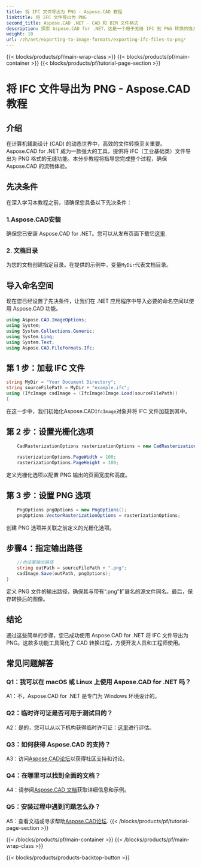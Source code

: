 ```yaml
---
title: 将 IFC 文件导出为 PNG - Aspose.CAD 教程
linktitle: 将 IFC 文件导出为 PNG
second_title: Aspose.CAD .NET - CAD 和 BIM 文件格式
description: 探索 Aspose.CAD for .NET，这是一个用于无缝 IFC 到 PNG 转换的强大解决方案。立即下载以进行高效的 CAD 文件处理。
weight: 10
url: /zh/net/exporting-to-image-formats/exporting-ifc-files-to-png/
---
```


{{< blocks/products/pf/main-wrap-class >}}
{{< blocks/products/pf/main-container >}}
{{< blocks/products/pf/tutorial-page-section >}}

# 将 IFC 文件导出为 PNG - Aspose.CAD 教程

## 介绍

在计算机辅助设计 (CAD) 的动态世界中，高效的文件转换至关重要。 Aspose.CAD for .NET 成为一款强大的工具，提供将 IFC（工业基础类）文件导出为 PNG 格式的无缝功能。本分步教程将指导您完成整个过程，确保 Aspose.CAD 的流畅体验。

## 先决条件

在深入学习本教程之前，请确保您具备以下先决条件：

### 1.Aspose.CAD安装

确保您已安装 Aspose.CAD for .NET。您可以从发布页面下载它[这里](https://releases.aspose.com/cad/net/).

### 2. 文档目录

为您的文档创建指定目录。在提供的示例中，变量`MyDir`代表文档目录。

## 导入命名空间

现在您已经设置了先决条件，让我们在 .NET 应用程序中导入必要的命名空间以使用 Aspose.CAD 功能。

```csharp
using Aspose.CAD.ImageOptions;
using System;
using System.Collections.Generic;
using System.Linq;
using System.Text;
using Aspose.CAD.FileFormats.Ifc;
```

## 第 1 步：加载 IFC 文件

```csharp
string MyDir = "Your Document Directory";
string sourceFilePath = MyDir + "example.ifc";
using (IfcImage cadImage = (IfcImage)Image.Load(sourceFilePath))
{
```

在这一步中，我们初始化Aspose.CAD`IfcImage`对象并将 IFC 文件加载到其中。

## 第 2 步：设置光栅化选项

```csharp
    CadRasterizationOptions rasterizationOptions = new CadRasterizationOptions();
   
    rasterizationOptions.PageWidth = 100;
    rasterizationOptions.PageHeight = 100;
```

定义光栅化选项以配置 PNG 输出的页面宽度和高度。

## 第 3 步：设置 PNG 选项

```csharp
    PngOptions pngOptions = new PngOptions();
    pngOptions.VectorRasterizationOptions = rasterizationOptions;
```

创建 PNG 选项并关联之前定义的光栅化选项。

## 步骤4：指定输出路径

```csharp
    //也设置输出路径
    string outPath = sourceFilePath + ".png";
    cadImage.Save(outPath, pngOptions);
}
```

定义 PNG 文件的输出路径，确保其与带有“.png”扩展名的源文件同名。最后，保存转换后的图像。

## 结论

通过这些简单的步骤，您已成功使用 Aspose.CAD for .NET 将 IFC 文件导出为 PNG。这款多功能工具简化了 CAD 转换过程，方便开发人员和工程师使用。

## 常见问题解答

### Q1：我可以在 macOS 或 Linux 上使用 Aspose.CAD for .NET 吗？

A1：不，Aspose.CAD for .NET 是专门为 Windows 环境设计的。

### Q2：临时许可证是否可用于测试目的？

 A2：是的，您可以从以下机构获得临时许可证：[这里](https://purchase.aspose.com/temporary-license/)进行评估。

### Q3：如何获得 Aspose.CAD 的支持？

 A3：访问[Aspose.CAD论坛](https://forum.aspose.com/c/cad/19)以获得社区支持和讨论。

### Q4：在哪里可以找到全面的文档？

 A4：请参阅[Aspose.CAD 文档](https://reference.aspose.com/cad/net/)获取详细信息和示例。

### Q5：安装过程中遇到问题怎么办？

 A5：查看文档或寻求帮助[Aspose.CAD论坛](https://forum.aspose.com/c/cad/19).
{{< /blocks/products/pf/tutorial-page-section >}}

{{< /blocks/products/pf/main-container >}}
{{< /blocks/products/pf/main-wrap-class >}}

{{< blocks/products/products-backtop-button >}}

